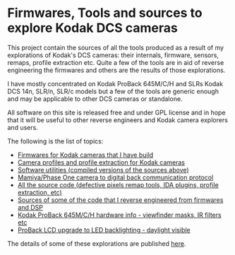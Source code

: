 # Firmwares, Tools and sources to explore Kodak DCS cameras

This project contain the sources of all the tools produced as a result of my explorations of Kodak's DCS cameras: their internals, firmware, sensors, remaps, profile extraction etc. Quite a few of the tools are in aid of reverse engineering the firmwares and others are the results of those explorations.

I have mostly concentrated on Kodak ProBack 645M/C/H and SLRs Kodak DCS 14n, SLR/n, SLR/c models but a few of the tools are generic enough and may be applicable to other DCS cameras or standalone.

All software on this site is released free and under GPL license and in hope that it will be useful to other reverse engineers and Kodak camera explorers and users. 

The following is the list of topics:

* [Firmwares for Kodak cameras that I have build](Firmwares)
* [Camera profiles and profile extraction for Kodak cameras](profiles.md)
* [Software utilities (compiled versions of the sources above)](tools.md)
* [Mamiya/Phase One camera to digital back communication protocol](Mamiya_Protocol)
* [All the source code (defective pixels remap tools, IDA plugins, profile extraction, etc)](sources)
* [Sources of some of the code that I reverse engineered from firmwares and DSP](Firmwares/Reversed_Sources)
* [Kodak ProBack 645M/C/H hardware info - viewfinder masks, IR filters etc](hardware.md)
* [ProBack LCD upgrade to LED backlighting - daylight visible](Hardware/ProBack_LED_backlight)

The details of some of these explorations are published [here](https://dalex-257.livejournal.com/). 
